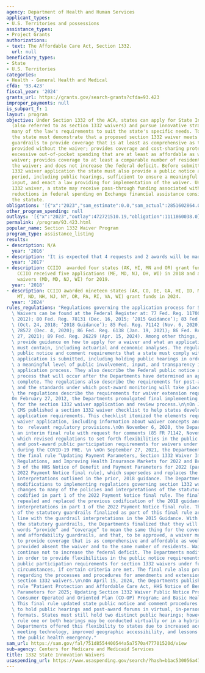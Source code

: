 ```yaml
---
agency: Department of Health and Human Services
applicant_types:
- U.S. Territories and possessions
assistance_types:
- Project Grants
authorizations:
- text: The Affordable Care Act, Section 1332.
  url: null
beneficiary_types:
- State
- U.S. Territories
categories:
- Health - General Health and Medical
cfda: '93.423'
fiscal_year: '2024'
grants_url: https://grants.gov/search-grants?cfda=93.423
improper_payments: null
is_subpart_f: 1
layout: program
objective: Under Section 1332 of the ACA, states can apply for State Innovation Waivers
  (also referred to as section 1332 waivers) and pursue innovative strategies to adapt
  many of the law's requirements to suit the state's specific needs. To receive approval,
  the state must demonstrate that a proposed section 1332 waiver meets the statutory
  guardrails to provide coverage that is at least as comprehensive as the coverage
  provided without the waiver; provides coverage and cost-sharing protections against
  excessive out-of-pocket spending that are at least as affordable as without the
  waiver; provides coverage to at least a comparable number of residents as without
  the waiver; and does not increase the federal deficit. Before submitting its section
  1332 waiver application the state must also provide a public notice and comment
  period, including public hearings, sufficient to ensure a meaningful level of public
  input, and enact a law providing for implementation of the waiver. Under a section
  1332 waiver, a state may receive pass-through funding associated with the resulting
  reductions in federal spending on Exchange financial assistance consistent with
  the statute.
obligations: '[{"x":"2023","sam_estimate":0.0,"sam_actual":2851602864.0,"usa_spending_actual":2849517625.27},{"x":"2024","sam_estimate":0.0,"sam_actual":13669801868.0,"usa_spending_actual":13669801868.0},{"x":"2025","sam_estimate":0.0,"sam_actual":0.0,"usa_spending_actual":10501832833.0}]'
other_program_spending: null
outlays: '[{"x":"2023","outlay":472721510.19,"obligation":1111860038.0},{"x":"2024","outlay":13438423658.02,"obligation":17006274997.0},{"x":"2025","outlay":0.0,"obligation":0.0}]'
permalink: /program/93.423.html
popular_name: Section 1332 Waiver Program
program_type: assistance_listing
results:
- description: N/A
  year: '2016'
- description: 'It is expected that 4 requests and 2 awards will be made in FY17. '
  year: '2017'
- description: CCIIO  awarded four states (AK, HI, MN and OR) grant funds in 2018.
    CCIIO received five applications (ME, MD, NJ, OH, WI) in 2018 and approved four
    waivers (MD, MD, NJ, WI) for 2019.
  year: '2018'
- description: CCIIO awarded nineteen states (AK, CO, DE, GA, HI, ID, ME, MD, MN,
    MT, ND, NH, NJ, NY, OR, PA, RI, VA, WI) grant funds in 2024.
  year: '2024'
rules_regulations: "Regulations governing the application process for State Innovation\
  \ Waivers can be found at the Federal Register at: 77 Fed. Reg. 11700 (Feb. 27,\
  \ 2012); 80 Fed. Reg. 78131 (Dec. 16, 2015; ‘2015 Guidance’); 83 Fed. Reg. 53575\
  \ (Oct. 24, 2018; ‘2018 Guidance’); 85 Fed. Reg. 71142 (Nov. 6, 2020); 85 Fed. Reg.\
  \ 78572 (Dec. 4, 2020); 86 Fed. Reg. 6138 (Jan. 19, 2021); 86 Fed. Reg. 53412 (Sept.\
  \ 27, 2021); 89 Fed. Reg. 26229 (Apr. 15, 2024). Among other things, these regulations\
  \ provide guidance on how to apply for a waiver and what an application from a state\
  \ must contain, including actuarial and economic analyses. The regulations detail\
  \ public notice and comment requirements that a state must comply with before an\
  \ application is submitted, including holding public hearings in order to facilitate\
  \ a meaningful level of public involvement, input, and transparency in the state\
  \ application process. They also describe the Federal public notice and comment\
  \ process that will occur after the Departments have determined an application is\
  \ complete. The regulations also describe the requirements for post-award reporting\
  \ and the standards under which post-award monitoring will take place. Additionally,\
  \ the regulations describe the requirements for waiver extension requests and amendments.\n\
  On February 27, 2012, the Departments promulgated final implementing regulations\
  \ for the section 1332 waiver application and review process.\n\nOn July 15, 2019,\
  \ CMS published a section 1332 waiver checklist to help states develop and complete\
  \ application requirements. This checklist itemized the elements required for a\
  \ waiver application, including information about waiver concepts and citations\
  \ to  relevant regulatory provisions.\nOn November 6, 2020, the Departments published\
  \ an interim final rule with request for comments (85 FR 71142, November 2020 IFC),\
  \ which revised regulations to set forth flexibilities in the public notice requirements\
  \ and post-award public participation requirements for waivers under section 1332\
  \ during the COVID-19 PHE. \n \nOn September 27, 2021, the Departments published\
  \ the final rule “Updating Payment Parameters, Section 1332 Waiver Implementing\
  \ Regulations, and Improving Health Insurance Markets for 2022 and Beyond” as part\
  \ 3 of the HHS Notice of Benefit and Payment Parameters for 2022 (part 3 of the\
  \ 2022 Payment Notice final rule), which supersedes and replaces the policies and\
  \ interpretations outlined in the prior, 2018 guidance. The Departments finalized\
  \ modifications to implementing regulations governing section 1332 waivers, including\
  \ changes to many of the policies and interpretations of the statutory guardrails\
  \ codified in part 1 of the 2022 Payment Notice final rule. The final rule also\
  \ repealed and replaced the previous codification of the 2018 guidance’s guardrail\
  \ interpretations in part 1 of the 2022 Payment Notice final rule. The interpretations\
  \ of the statutory guardrails finalized as part of this final rule are largely in\
  \ line with the guardrail interpretations in the 2015 Guidance. With respect to\
  \ the statutory guardrails, the Departments finalized that they will interpret the\
  \ words “provide” and “coverage” to mean the same thing for the coverage, comprehensiveness,\
  \ and affordability guardrails, and that, to be approved, a waiver must be projected\
  \ to provide coverage that is as comprehensive and affordable as would have been\
  \ provided absent the waiver and to the same number of residents. Waivers must also\
  \ continue not to increase the federal deficit. The Departments modified regulations\
  \ in order to provide flexibilities in the public notice requirements and post-award\
  \ public participation requirements for section 1332 waivers under future emergent\
  \ circumstances, if certain criteria are met. The final rule also provided new information\
  \ regarding the processes and procedures for amendments and extensions of approved\
  \ section 1332 waivers.\n\nOn April 15, 2024, the Departments published the final\
  \ rule “Patient Protection and Affordable Care Act, HHS Notice of Benefit and Payment\
  \ Parameters for 2025; Updating Section 1332 Waiver Public Notice Procedures; Medicaid;\
  \ Consumer Operated and Oriented Plan (CO-OP) Program; and Basic Health Program.”\
  \ This final rule updated state public notice and comment procedures to allow states\
  \ to hold public hearings and post-award forums in virtual, in-person, or hybrid\
  \ formats. States must still hold two distinct public hearings; however, under this\
  \ rule one or both hearings may be conducted virtually or in a hybrid format. The\
  \ Departments offered this flexibility to states due to increased access to virtual\
  \ meeting technology, improved geographic accessibility, and lessons learned during\
  \ the public health emergency."
sam_url: https://sam.gov/fal/751d8554400544a5a7570a477701520d/view
sub-agency: Centers for Medicare and Medicaid Services
title: 1332 State Innovation Waivers
usaspending_url: https://www.usaspending.gov/search/?hash=b1ac530056a471d1f57d026a9a06ca49
---
```

